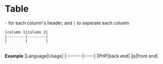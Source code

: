 # Table

`-` for each column's header, and `|` to seperate each column
```
|column 1|column 2|
|--------|--------|
|        |        |
```

\
**Example**
|Language|Usage|
|--------|-----|
|PHP|back end|
|js|front end|
